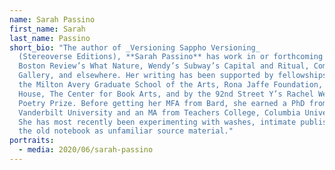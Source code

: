 ```yaml
---
name: Sarah Passino
first_name: Sarah
last_name: Passino
short_bio: "The author of _Versioning Sappho Versioning_
  (Stereoverse Editions), **Sarah Passino** has work in or forthcoming in _The Brooklyn Rail_, DIAGRAM, Berkeley Poetry Review, Washington Square Review, Poetry Daily,
  Boston Review’s What Nature, Wendy’s Subway’s Capital and Ritual, Company
  Gallery, and elsewhere. Her writing has been supported by fellowships from
  the Milton Avery Graduate School of the Arts, Rona Jaffe Foundation, Poet’s
  House, The Center for Book Arts, and by the 92nd Street Y’s Rachel Wetzsteon
  Poetry Prize. Before getting her MFA from Bard, she earned a PhD from
  Vanderbilt University and an MA from Teachers College, Columbia University.
  She has most recently been experimenting with washes, intimate publishing, and
  the old notebook as unfamiliar source material."
portraits:
  - media: 2020/06/sarah-passino
---
```

